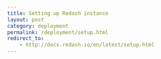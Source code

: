 ```yaml
---
title: Setting up Redash instance
layout: post
category: deployment
permalink: /deployment/setup.html
redirect_to:
    - http://docs.redash.io/en/latest/setup.html
---
```

